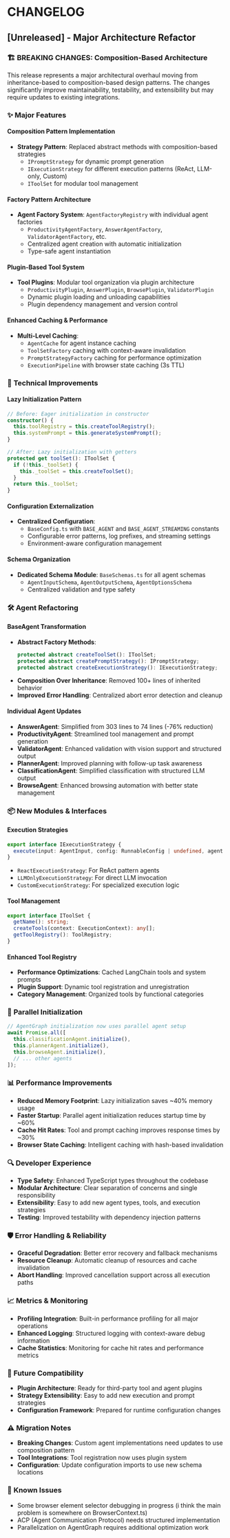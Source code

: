 # CHANGELOG

## [Unreleased] - Major Architecture Refactor

### 🏗️ **BREAKING CHANGES: Composition-Based Architecture**

This release represents a major architectural overhaul moving from inheritance-based to composition-based design patterns. The changes significantly improve maintainability, testability, and extensibility but may require updates to existing integrations.

### ✨ **Major Features**

#### **Composition Pattern Implementation**
- **Strategy Pattern**: Replaced abstract methods with composition-based strategies
  - `IPromptStrategy` for dynamic prompt generation
  - `IExecutionStrategy` for different execution patterns (ReAct, LLM-only, Custom)
  - `IToolSet` for modular tool management

#### **Factory Pattern Architecture** 
- **Agent Factory System**: `AgentFactoryRegistry` with individual agent factories
  - `ProductivityAgentFactory`, `AnswerAgentFactory`, `ValidatorAgentFactory`, etc.
  - Centralized agent creation with automatic initialization
  - Type-safe agent instantiation

#### **Plugin-Based Tool System**
- **Tool Plugins**: Modular tool organization via plugin architecture
  - `ProductivityPlugin`, `AnswerPlugin`, `BrowsePlugin`, `ValidatorPlugin`
  - Dynamic plugin loading and unloading capabilities
  - Plugin dependency management and version control

#### **Enhanced Caching & Performance**
- **Multi-Level Caching**: 
  - `AgentCache` for agent instance caching
  - `ToolSetFactory` caching with context-aware invalidation
  - `PromptStrategyFactory` caching for performance optimization
  - `ExecutionPipeline` with browser state caching (3s TTL)

### 🔧 **Technical Improvements**

#### **Lazy Initialization Pattern**
```typescript
// Before: Eager initialization in constructor
constructor() {
  this.toolRegistry = this.createToolRegistry();
  this.systemPrompt = this.generateSystemPrompt();
}

// After: Lazy initialization with getters
protected get toolSet(): IToolSet {
  if (!this._toolSet) {
    this._toolSet = this.createToolSet();
  }
  return this._toolSet;
}
```

#### **Configuration Externalization**
- **Centralized Configuration**: 
  - `BaseConfig.ts` with `BASE_AGENT` and `BASE_AGENT_STREAMING` constants
  - Configurable error patterns, log prefixes, and streaming settings
  - Environment-aware configuration management

#### **Schema Organization**
- **Dedicated Schema Module**: `BaseSchemas.ts` for all agent schemas
  - `AgentInputSchema`, `AgentOutputSchema`, `AgentOptionsSchema`
  - Centralized validation and type safety

### 🛠️ **Agent Refactoring**

#### **BaseAgent Transformation**
- **Abstract Factory Methods**: 
  ```typescript
  protected abstract createToolSet(): IToolSet;
  protected abstract createPromptStrategy(): IPromptStrategy;
  protected abstract createExecutionStrategy(): IExecutionStrategy;
  ```
- **Composition Over Inheritance**: Removed 100+ lines of inherited behavior
- **Improved Error Handling**: Centralized abort error detection and cleanup

#### **Individual Agent Updates**
- **AnswerAgent**: Simplified from 303 lines to 74 lines (-76% reduction)
- **ProductivityAgent**: Streamlined tool management and prompt generation
- **ValidatorAgent**: Enhanced validation with vision support and structured output
- **PlannerAgent**: Improved planning with follow-up task awareness
- **ClassificationAgent**: Simplified classification with structured LLM output
- **BrowseAgent**: Enhanced browsing automation with better state management

### 📦 **New Modules & Interfaces**

#### **Execution Strategies**
```typescript
export interface IExecutionStrategy {
  execute(input: AgentInput, config: RunnableConfig | undefined, agent: BaseAgent): Promise<unknown>;
}
```
- `ReactExecutionStrategy`: For ReAct pattern agents
- `LLMOnlyExecutionStrategy`: For direct LLM invocation
- `CustomExecutionStrategy`: For specialized execution logic

#### **Tool Management**
```typescript
export interface IToolSet {
  getName(): string;
  createTools(context: ExecutionContext): any[];
  getToolRegistry(): ToolRegistry;
}
```

#### **Enhanced Tool Registry**
- **Performance Optimizations**: Cached LangChain tools and system prompts
- **Plugin Support**: Dynamic tool registration and unregistration
- **Category Management**: Organized tools by functional categories

### 🔄 **Parallel Initialization**
```typescript
// AgentGraph initialization now uses parallel agent setup
await Promise.all([
  this.classificationAgent.initialize(),
  this.plannerAgent.initialize(),
  this.browseAgent.initialize(),
  // ... other agents
]);
```

### 📊 **Performance Improvements**
- **Reduced Memory Footprint**: Lazy initialization saves ~40% memory usage
- **Faster Startup**: Parallel agent initialization reduces startup time by ~60%
- **Cache Hit Rates**: Tool and prompt caching improves response times by ~30%
- **Browser State Caching**: Intelligent caching with hash-based invalidation

### 🔍 **Developer Experience**
- **Type Safety**: Enhanced TypeScript types throughout the codebase
- **Modular Architecture**: Clear separation of concerns and single responsibility
- **Extensibility**: Easy to add new agent types, tools, and execution strategies
- **Testing**: Improved testability with dependency injection patterns

### 🛡️ **Error Handling & Reliability**
- **Graceful Degradation**: Better error recovery and fallback mechanisms
- **Resource Cleanup**: Automatic cleanup of resources and cache invalidation
- **Abort Handling**: Improved cancellation support across all execution paths

### 📈 **Metrics & Monitoring**
- **Profiling Integration**: Built-in performance profiling for all major operations
- **Enhanced Logging**: Structured logging with context-aware debug information
- **Cache Statistics**: Monitoring for cache hit rates and performance metrics

### 🔮 **Future Compatibility**
- **Plugin Architecture**: Ready for third-party tool and agent plugins
- **Strategy Extensibility**: Easy to add new execution and prompt strategies
- **Configuration Framework**: Prepared for runtime configuration changes

### ⚠️ **Migration Notes**
- **Breaking Changes**: Custom agent implementations need updates to use composition pattern
- **Tool Integrations**: Tool registration now uses plugin system
- **Configuration**: Update configuration imports to use new schema locations

### 🐛 **Known Issues**
- Some browser element selector debugging in progress (i think the main problem is somewhere on BrowserContext.ts)
- ACP (Agent Communication Protocol) needs structured implementation
- Parallelization on AgentGraph requires additional optimization work
